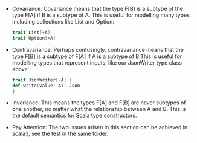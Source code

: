 * Covariance:
  Covariance means that the type F[B] is a subtype of the type F[A] if B is a subtype of A. This is useful for modelling many types, including collections like List and Option:

  ```scala
  trait List[+A]
  trait Option[+A]
  ```

* Contravariance:
  Perhaps confusingly, contravariance means that the type F[B] is a subtype of F[A] if A is a subtype of B.This is useful for modelling types that represent inputs, like our JsonWriter type class above:

  ```scala
  trait JsonWriter[-A] {
  def write(value: A): Json
  }
  ```

* Invariance:
  This means the types F[A] and F[B] are never subtypes of one another, no matter what the relationship between A and B. This is the default semantics for Scala type constructors.



* Pay Attention: The two issues arisen in this section can be achieved in scala3, see the test in the same folder.